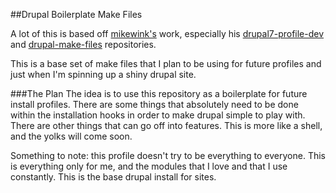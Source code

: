 ##Drupal Boilerplate Make Files

A lot of this is based off [mikewink's](https://github.com/mikewink) work, especially his [drupal7-profile-dev](https://github.com/mikewink/drupal7-profile-dev) and [drupal-make-files](https://github.com/mikewink/drupal-make-files) repositories.  

This is a base set of make files that I plan to be using for future profiles and just when I'm spinning up a shiny drupal site.

###The Plan
The idea is to use this repository as a boilerplate for future install profiles.  There are some things that absolutely need to be done within the installation hooks in order to make drupal simple to play with.  There are other things that can go off into features.  This is more like a shell, and the yolks will come soon.

Something to note: this profile doesn't try to be everything to everyone.  This is everything only for me, and the modules that I love and that I use constantly. This is the base drupal install for sites.